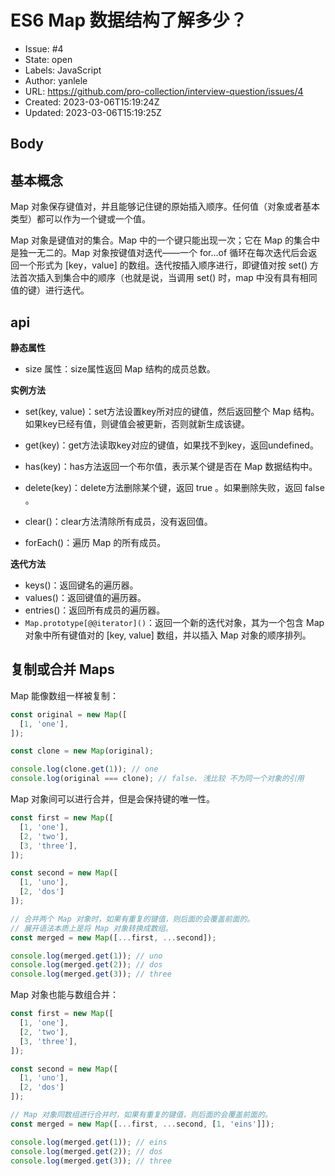 # ES6 Map 数据结构了解多少？

- Issue: #4
- State: open
- Labels: JavaScript
- Author: yanlele
- URL: https://github.com/pro-collection/interview-question/issues/4
- Created: 2023-03-06T15:19:24Z
- Updated: 2023-03-06T15:19:25Z

## Body

## 基本概念

Map 对象保存键值对，并且能够记住键的原始插入顺序。任何值（对象或者基本类型）都可以作为一个键或一个值。

Map 对象是键值对的集合。Map 中的一个键只能出现一次；它在 Map 的集合中是独一无二的。Map 对象按键值对迭代——一个 for...of 循环在每次迭代后会返回一个形式为 [key，value] 的数组。迭代按插入顺序进行，即键值对按 set() 方法首次插入到集合中的顺序（也就是说，当调用 set() 时，map 中没有具有相同值的键）进行迭代。

## api

**静态属性**
- size 属性：size属性返回 Map 结构的成员总数。

**实例方法**
- set(key, value)：set方法设置key所对应的键值，然后返回整个 Map 结构。如果key已经有值，则键值会被更新，否则就新生成该键。

- get(key)：get方法读取key对应的键值，如果找不到key，返回undefined。

- has(key)：has方法返回一个布尔值，表示某个键是否在 Map 数据结构中。

- delete(key)：delete方法删除某个键，返回 true 。如果删除失败，返回 false 。

- clear()：clear方法清除所有成员，没有返回值。

- forEach()：遍历 Map 的所有成员。

**迭代方法**
- keys()：返回键名的遍历器。
- values()：返回键值的遍历器。
- entries()：返回所有成员的遍历器。
- `Map.prototype[@@iterator]()`：返回一个新的迭代对象，其为一个包含 Map 对象中所有键值对的 [key, value] 数组，并以插入 Map 对象的顺序排列。
    
    
## 复制或合并 Maps
Map 能像数组一样被复制：
```js
const original = new Map([
  [1, 'one'],
]);

const clone = new Map(original);

console.log(clone.get(1)); // one
console.log(original === clone); // false. 浅比较 不为同一个对象的引用
```


Map 对象间可以进行合并，但是会保持键的唯一性。
```js
const first = new Map([
  [1, 'one'],
  [2, 'two'],
  [3, 'three'],
]);

const second = new Map([
  [1, 'uno'],
  [2, 'dos']
]);

// 合并两个 Map 对象时，如果有重复的键值，则后面的会覆盖前面的。
// 展开语法本质上是将 Map 对象转换成数组。
const merged = new Map([...first, ...second]);

console.log(merged.get(1)); // uno
console.log(merged.get(2)); // dos
console.log(merged.get(3)); // three
```


Map 对象也能与数组合并：
```js
const first = new Map([
  [1, 'one'],
  [2, 'two'],
  [3, 'three'],
]);

const second = new Map([
  [1, 'uno'],
  [2, 'dos']
]);

// Map 对象同数组进行合并时，如果有重复的键值，则后面的会覆盖前面的。
const merged = new Map([...first, ...second, [1, 'eins']]);

console.log(merged.get(1)); // eins
console.log(merged.get(2)); // dos
console.log(merged.get(3)); // three
```

